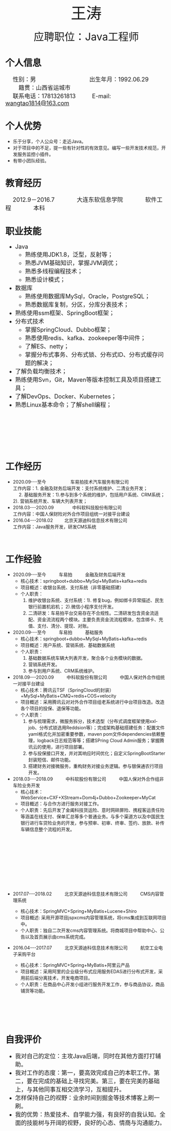 <center><font size = "8">王涛</font></center>  
<br/>
<center><font size = "6">应聘职位：Java工程师</font></center>

# 个人信息  
<font size = "4.5">&emsp; 性别：男    &emsp;  &emsp; &emsp; &emsp; &emsp; &emsp; &emsp;  出生年月：1992.06.29 &emsp; &emsp; &emsp;  &emsp;籍贯：山西省运城市</font>  
<font size = "4.5">&emsp; 联系电话：17813261813  &emsp; &emsp;  E-mail: wangtao1814@163.com</font>

# 个人优势
* 乐于分享，个人公众号：走近Java。  
* 对于项目中的不足，提一些有针对性的有效意见。编写一些开发技术规范，开发服务监控小插件。  
* 有带小团队经验。  

# 教育经历  
<font size = "4.5">&emsp; 2012.9－2016.7&emsp; &emsp; &emsp; 大连东软信息学院&emsp; &emsp; &emsp; 软件工程&emsp; &emsp; &emsp; 本科</font>  

# 职业技能  
<font size = "4.5">

* Java  
    * 熟练使用JDK1.8，泛型，反射等；
    * 熟悉JVM基础知识，掌握JVM调优；
    * 熟悉多线程编程技术；
    * 熟悉设计模式；
* 数据库  
    * 熟练使用数据库MySql，Oracle，PostgreSQL；
    * 熟悉数据库复制，分区，分库分表技术；
* 熟练使用ssm框架、SpringBoot框架；  
* 分布式技术
    * 掌握SpringCloud、Dubbo框架；
    * 熟悉使用redis、kafka、zookeeper等中间件；
    * 了解ES、netty；
    * 掌握分布式事务、分布式锁、分布式ID、分布式缓存问题的解决；
* 了解负载均衡技术；
* 熟练使用Svn，Git，Maven等版本控制工具及项目搭建工具；
* 了解DevOps、Docker、Kubernetes；
* 熟悉Linux基本命令；了解shell编程；

</font>
<br/>
<br/>
<br/>
<br/>

<br/>
<br/>

# 工作经历  
* 2020.09---至今 &emsp; &emsp; &emsp; &emsp; 车易拍技术汽车服务有限公司    
工作内容：1. 金融及财务后端开发：支付系统维护、二清业务开发；  
&emsp; 2. 基础服务开发：1).参与到多个系统的维护，包括用户系统、CRM系统；2). 营销系统开发、车辆大列表开发；        
* 2018.03---2020.09  &emsp; &emsp; &emsp;  中科软科技股份有限公司  
工作内容：中国人保财险对外合作项目组统一对接平台建设  
* 2016.04---2018.02  &emsp; &emsp;北京天源迪科信息技术有限公司  
工作内容：Java服务开发，研发CMS系统  
</font>

<br/>

# 工作经验  

* 2020.09---至今 &emsp; &emsp; 车易拍 &emsp; &emsp; 金融及财务后端开发    
    * 核心技术：springboot+dubbo+MySql+MyBatis+kafka+redis  
    * 项目概述：收银台系统、支付系统（非零基础搭建）
    * 个人职责：
        1. 维护收银台系统、支付系统：1). 修复bug，例如绑卡异常描述、民生银行前置机宕机； 2).微信小程序支付开发。 
        2. 二清研发：车易拍平台交易存在不合规性。二清研发包含资金流适配、资金流流程两个模块。主要负责资金流流程模块，包含绑卡、充值、支付、清分、提现、对账。     
* 2020.09---至今 &emsp; &emsp; 车易拍 &emsp; &emsp; 基础服务    
    * 核心技术：springboot+dubbo+MySql+MyBatis+kafka+redis  
    * 项目概述：用户系统、营销系统、基础数据系统
    * 个人职责：
        1. 基础数据系统车辆大列表开发，聚合各个业务模块的数据。  
        2. 营销系统开发。  
        3. 参与到用户系统、CRM系统维护。 
* 2018.09---2020.09 &emsp; &emsp; 中科软股份有限公司 &emsp; &emsp; 中国人保对外合作组统一对接平台建设    
    * 核心技术：腾讯云TSF（SpringCloud的封装）+MySql+MyBatis+CMQ+redis+COS+velocity  
    * 项目概述：采用腾讯云对对外合作项目组老系统进行中台项目改造。改造各个项目的投保、退保等功能。
    * 个人职责：
        1. 参与梳理需求，微服务拆分，技术选型（分布式调度框架使用xxl-job、分布式锁选用Reddsion等）；完成架构基础搭建任务：配置文件yaml格式化并加密重要参数，maven pom文件dependencies依赖整理，logback日志规范等等；搭建SPring Cloud Admin服务；掌握腾讯云的使用，进行项目部署。  
        2. 参与投保接口开发，并对其响应时间优化；自定义SpringBootStarter封装短信、邮件功能。 
        2. 搭建财务对接微服务，重构财务对接业务逻辑。参与银保通农行项目开发。   
* 2018.03---2018.09 &emsp; &emsp; 中科软股份有限公司 &emsp; &emsp; 中国人保对外合作组非车险业务开发  
    * 核心技术：WebService+CXF+XStream+Dom4j+Dubbo+Zookeeper+MyCat    
    * 项目概述：与合作方进行服务对接工作。  
    * 个人职责：先后开发了金阖科技货运险、意时网碎屏险、携程客运责任险等涵盖在线支付、保单汇总等多个普通业务。与多个渠道方以及中国民生银行进行车贷险业务的开发，参与预审、初审、终审、签约、放款、补传车辆信息整个流程的开发。

<br/>
<br/>
<br/>
<br/>
<br/>
<br/>
<br/>
<br/>
<br/>

* 2017.07---2018.02 &emsp; &emsp; 北京天源迪科信息技术有限公司 &emsp; &emsp; CMS内容管理系统
    * 核心技术：SpringMVC+Spring+MyBatis+Lucene+Shiro  
    * 项目概述: 采用开源项目jspxcms内容管理系统，将cms集成到互联网项目中。  
    * 个人职责：独自二次开发cms内容管理系统。将商城项目中帮助中心、公告以及首页展示由cms系统完成。

* 2016.04---2017.07 &emsp; &emsp; 北京天源迪科信息技术有限公司 &emsp; &emsp; 航空工业电子采购平台
    * 核心技术：SpringMVC+Spring+MyBatis+阿里云产品  
    * 项目概述：采用阿里的企业级分布式应用服务EDAS进行分布式开发，采用前后端分离技术，开发电商项目。
    * 个人职责：在商品中心开发小组进行服务开发工作，参与商品协议，商品铺货等功能。

<font size = "4.5"> 
</font>

<br/>
<br/>
<br/>
<br/>

# 自我评价  
<font size = "4.5">

* 我对自己的定位：主攻Java后端，同时在其他方面打打辅助。  
* 我对工作的态度：第一，要高效完成自己的本职工作。第二，要在完成的基础上寻找完美。第三，要在完美的基础上，与其他同事互相交流学习，互相提升。 
* 怎样保持自己的视野：业余时间到掘金等技术博客上刷一刷。  
* 我的优势：热爱技术、自学能力强，有良好的自我认知。全面的技能树与开阔的视野，良好的心态、情商与沟通能力。

</font>
